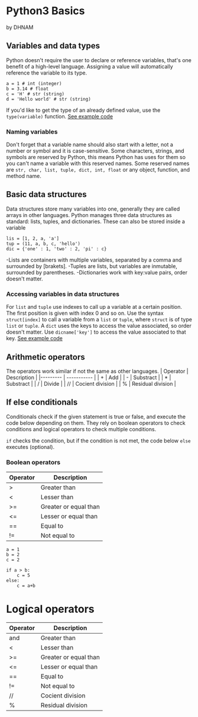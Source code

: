 # Python3 Basics
by DHNAM

## Variables and data types
Python doesn't require the user to declare or reference variables, that's one benefit of a high-level language.
Assigning a value will automatically reference the variable to its type.
```
a = 1 # int (integer)
b = 3.14 # float
c = 'H' # str (string)
d = 'Hello world' # str (string)
```
If you'd like to get the type of an already defined value, use the `type(variable)` function.
[See example code](code/variables.py)

### Naming variables
Don't forget that a variable name should also start with a letter, not a number or symbol and it is case-sensitive. Some characters, strings, and symbols are reserved by Python, this means Python has uses for them so you can't name a variable with this reserved names. Some reserved names are `str, char, list, tuple, dict, int, float` or any object, function, and method name.

## Basic data structures
Data structures store many variables into one, generally they are called arrays in other languages.
Python manages three data structures as standard: lists, tuples, and dictionaries. These can also be stored inside a variable
```
lis = [1, 2, a, 'a'] 
tup = (11, a, b, c, 'hello')
dic = {'one' : 1, 'two' : 2, 'pi' : c}
```
-Lists are containers with multiple variables, separated by a comma and surrounded by \[brakets\].
-Tuples are lists, but variables are inmutable, surrounded by parentheses.
-Dictionaries work with key:value pairs, order doesn't matter.

### Accessing variables in data structures
For `list` and `tuple` use indexes to call up a variable at a certain position. The first position is given with index 0 and so on.
Use the syntax `struct[index]` to call a variable from a `list` or `tuple`, where `struct` is of type `list` or `tuple`.
A `dict` uses the keys to access the value associated, so order doesn't matter. Use `dicname['key']` to access the value associated to that key. 
[See example code](code/datastructures.py)

## Arithmetic operators
The operators work similar if not the same as other languages.
| Operator | Description |
|--------- | ----------- |
| + | Add |
| - | Substract |
| * | Substract |
| / | Divide |
| // | Cocient division |
| % | Residual division |

## If else conditionals
Conditionals check if the given statement is true or false, and execute the code below depending on them. They rely on boolean operators to check conditions and logical operators to check multiple conditions.

`if` checks the condition, but if the condition is not met, the code below `else` executes (optional).

### Boolean operators
| Operator | Description |
|--------- | ----------- |
| > | Greater than |
| < | Lesser than |
| >= | Greater or equal than |
| <= | Lesser or equal than |
| == | Equal to |
| != | Not equal to |

```
a = 1
b = 2
c = 2

if a > b: 
    c = 5
else:
    c = a+b
```
# Logical operators
| Operator | Description |
|--------- | ----------- |
| and | Greater than |
| < | Lesser than |
| >= | Greater or equal than |
| <= | Lesser or equal than |
| == | Equal to |
| != | Not equal to |
| // | Cocient division |
| % | Residual division |






